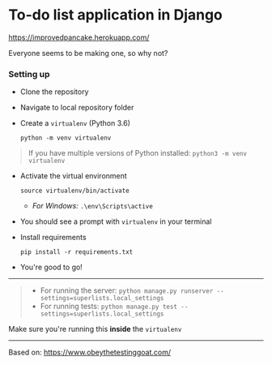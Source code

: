 # To-do list application in Django

https://improvedpancake.herokuapp.com/

Everyone seems to be making one, so why not?

### Setting up

* Clone the repository

* Navigate to local repository folder

* Create a `virtualenv` (Python 3.6)

  `python -m venv virtualenv`


> If you have multiple versions of Python installed:
> `python3 -m venv virtualenv`


* Activate the virtual environment

  `source virtualenv/bin/activate`

  * *For Windows:* `.\env\Scripts\active`



* You should see a prompt with `virtualenv` in your terminal

* Install requirements

  `pip install -r requirements.txt`

* You're good to go!

---


> * For running the server:
>  `python manage.py runserver --settings=superlists.local_settings`
> * For running tests:
>  `python manage.py test --settings=superlists.local_settings`

Make sure you're running this **inside** the `virtualenv`

---

Based on: https://www.obeythetestinggoat.com/
